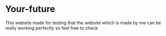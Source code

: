 # Your-future
This website made for testing that the website which is made by me can be really working perfectly so feel free to check
